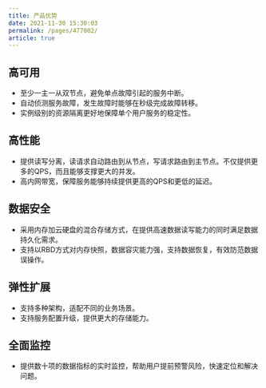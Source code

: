 ```yaml
---
title: 产品优势
date: 2021-11-30 15:30:03
permalink: /pages/477002/
article: true
---
```


## 高可用

- 至少一主一从双节点，避免单点故障引起的服务中断。
- 自动侦测服务故障，发生故障时能够在秒级完成故障转移。
- 实例级别的资源隔离更好地保障单个用户服务的稳定性。

## 高性能

- 提供读写分离，读请求自动路由到从节点，写请求路由到主节点。不仅提供更多的QPS，而且能够支撑更大的并发。
- 高内网带宽，保障服务能够持续提供更高的QPS和更低的延迟。

## 数据安全

- 采用内存加云硬盘的混合存储方式，在提供高速数据读写能力的同时满足数据持久化需求。
- 支持以RBD方式对内存快照，数据容灾能力强，支持数据恢复，有效防范数据误操作。

## 弹性扩展

- 支持多种架构，适配不同的业务场景。
- 支持服务配置升级，提供更大的存储能力。

## 全面监控

- 提供数十项的数据指标的实时监控，帮助用户提前预警风险，快速定位和解决问题。